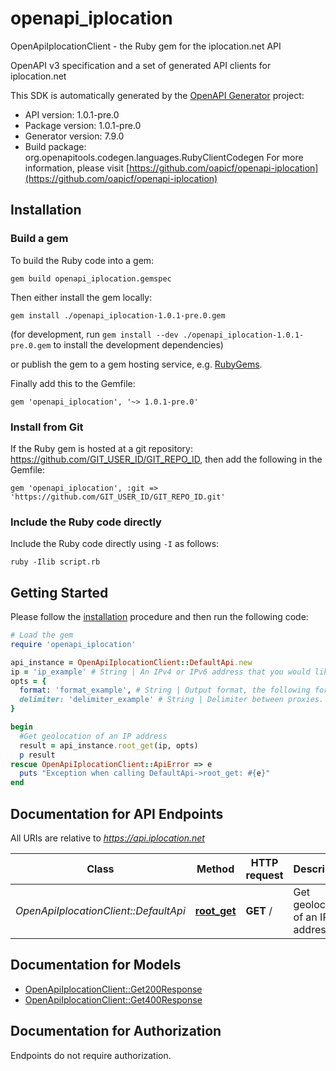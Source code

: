 # openapi_iplocation

OpenApiIplocationClient - the Ruby gem for the iplocation.net API

OpenAPI v3 specification and a set of generated API clients for iplocation.net

This SDK is automatically generated by the [OpenAPI Generator](https://openapi-generator.tech) project:

- API version: 1.0.1-pre.0
- Package version: 1.0.1-pre.0
- Generator version: 7.9.0
- Build package: org.openapitools.codegen.languages.RubyClientCodegen
For more information, please visit [https://github.com/oapicf/openapi-iplocation](https://github.com/oapicf/openapi-iplocation)

## Installation

### Build a gem

To build the Ruby code into a gem:

```shell
gem build openapi_iplocation.gemspec
```

Then either install the gem locally:

```shell
gem install ./openapi_iplocation-1.0.1-pre.0.gem
```

(for development, run `gem install --dev ./openapi_iplocation-1.0.1-pre.0.gem` to install the development dependencies)

or publish the gem to a gem hosting service, e.g. [RubyGems](https://rubygems.org/).

Finally add this to the Gemfile:

    gem 'openapi_iplocation', '~> 1.0.1-pre.0'

### Install from Git

If the Ruby gem is hosted at a git repository: https://github.com/GIT_USER_ID/GIT_REPO_ID, then add the following in the Gemfile:

    gem 'openapi_iplocation', :git => 'https://github.com/GIT_USER_ID/GIT_REPO_ID.git'

### Include the Ruby code directly

Include the Ruby code directly using `-I` as follows:

```shell
ruby -Ilib script.rb
```

## Getting Started

Please follow the [installation](#installation) procedure and then run the following code:

```ruby
# Load the gem
require 'openapi_iplocation'

api_instance = OpenApiIplocationClient::DefaultApi.new
ip = 'ip_example' # String | An IPv4 or IPv6 address that you would like to lookup.
opts = {
  format: 'format_example', # String | Output format, the following formats are supported: plain xml json jsonp php csv serialized
  delimiter: 'delimiter_example' # String | Delimiter between proxies. Can be used only with format plain. The following types are supported: 1 for \"\\n\", 2 for \"<br>\".
}

begin
  #Get geolocation of an IP address
  result = api_instance.root_get(ip, opts)
  p result
rescue OpenApiIplocationClient::ApiError => e
  puts "Exception when calling DefaultApi->root_get: #{e}"
end

```

## Documentation for API Endpoints

All URIs are relative to *https://api.iplocation.net*

Class | Method | HTTP request | Description
------------ | ------------- | ------------- | -------------
*OpenApiIplocationClient::DefaultApi* | [**root_get**](docs/DefaultApi.md#root_get) | **GET** / | Get geolocation of an IP address


## Documentation for Models

 - [OpenApiIplocationClient::Get200Response](docs/Get200Response.md)
 - [OpenApiIplocationClient::Get400Response](docs/Get400Response.md)


## Documentation for Authorization

Endpoints do not require authorization.

